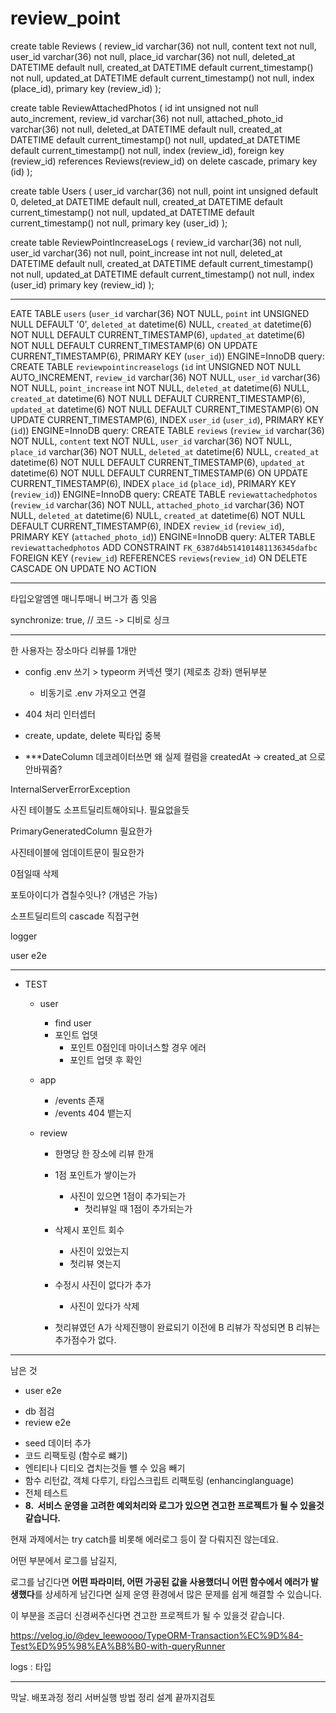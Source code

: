 # review_point

create table Reviews (
review_id varchar(36) not null,
content text not null,
user_id varchar(36) not null,
place_id varchar(36) not null,
deleted_at DATETIME default null,
created_at DATETIME default current_timestamp() not null,
updated_at DATETIME default current_timestamp() not null,
index (place_id),
primary key (review_id)
);

create table ReviewAttachedPhotos (
id int unsigned not null auto_increment,
review_id varchar(36) not null,
attached_photo_id varchar(36) not null,
deleted_at DATETIME default null,
created_at DATETIME default current_timestamp() not null,
updated_at DATETIME default current_timestamp() not null,
index (review_id),
foreign key (review_id) references Reviews(review_id) on delete cascade,
primary key (id)
);

create table Users (
user_id varchar(36) not null,
point int unsigned default 0,
deleted_at DATETIME default null,
created_at DATETIME default current_timestamp() not null,
updated_at DATETIME default current_timestamp() not null,
primary key (user_id)
);

create table ReviewPointIncreaseLogs (
review_id varchar(36) not null,
user_id varchar(36) not null,
point_increase int not null,
deleted_at DATETIME default null,
created_at DATETIME default current_timestamp() not null,
updated_at DATETIME default current_timestamp() not null,
index (user_id)
primary key (review_id)
);

---

EATE TABLE `users` (`user_id` varchar(36) NOT NULL, `point` int UNSIGNED NULL DEFAULT '0', `deleted_at` datetime(6) NULL, `created_at` datetime(6) NOT NULL DEFAULT CURRENT_TIMESTAMP(6), `updated_at` datetime(6) NOT NULL DEFAULT CURRENT_TIMESTAMP(6) ON UPDATE CURRENT_TIMESTAMP(6), PRIMARY KEY (`user_id`)) ENGINE=InnoDB
query: CREATE TABLE `reviewpointincreaselogs` (`id` int UNSIGNED NOT NULL AUTO_INCREMENT, `review_id` varchar(36) NOT NULL, `user_id` varchar(36) NOT NULL, `point_increase` int NOT NULL, `deleted_at` datetime(6) NULL, `created_at` datetime(6) NOT NULL DEFAULT CURRENT_TIMESTAMP(6), `updated_at` datetime(6) NOT NULL DEFAULT CURRENT_TIMESTAMP(6) ON UPDATE CURRENT_TIMESTAMP(6), INDEX `user_id` (`user_id`), PRIMARY KEY (`id`)) ENGINE=InnoDB
query: CREATE TABLE `reviews` (`review_id` varchar(36) NOT NULL, `content` text NOT NULL, `user_id` varchar(36) NOT NULL, `place_id` varchar(36) NOT NULL, `deleted_at` datetime(6) NULL, `created_at` datetime(6) NOT NULL DEFAULT CURRENT_TIMESTAMP(6), `updated_at` datetime(6) NOT NULL DEFAULT CURRENT_TIMESTAMP(6) ON UPDATE CURRENT_TIMESTAMP(6), INDEX `place_id` (`place_id`), PRIMARY KEY (`review_id`)) ENGINE=InnoDB
query: CREATE TABLE `reviewattachedphotos` (`review_id` varchar(36) NOT NULL, `attached_photo_id` varchar(36) NOT NULL, `deleted_at` datetime(6) NULL, `created_at` datetime(6) NOT NULL DEFAULT CURRENT_TIMESTAMP(6), INDEX `review_id` (`review_id`), PRIMARY KEY (`attached_photo_id`)) ENGINE=InnoDB
query: ALTER TABLE `reviewattachedphotos` ADD CONSTRAINT `FK_6387d4b514101481136345dafbc` FOREIGN KEY (`review_id`) REFERENCES `reviews`(`review_id`) ON DELETE CASCADE ON UPDATE NO ACTION

---

타입오알엠엔 매니투매니 버그가 좀 잇음

synchronize: true, // 코드 -> 디비로 싱크

---

한 사용자는 장소마다 리뷰를 1개만

- config .env 쓰기 > typeorm 커넥션 맺기 (제로초 강좌) 맨뒤부분

  - 비동기로 .env 가져오고 연결

- 404 처리 인터셉터

- create, update, delete 픽타입 중복

- \*\*\*DateColumn 데코레이터쓰면 왜 실제 컬럼을 createdAt -> created_at 으로 안바꿔줌?

InternalServerErrorException

사진 테이블도 소프트딜리트해야되나.
필요없을듯

PrimaryGeneratedColumn 필요한가

사진테이블에 엄데이트문이 필요한가

0점일때 삭제

포토아이디가 겹칠수잇나? (개념은 가능)

소프트딜리트의 cascade 직접구현

logger

user e2e

---

- TEST

  - user

    - find user
    - 포인트 업뎃
      - 포인트 0점인데 마이너스할 경우 에러
      - 포인트 업뎃 후 확인

  - app

    - /events 존재
    - /events 404 뱉는지

  - review

    - 한명당 한 장소에 리뷰 한개
    - 1점 포인트가 쌓이는가

      - 사진이 있으면 1점이 추가되는가
        - 첫리뷰일 때 1점이 추가되는가

    - 삭제시 포인트 회수

      - 사진이 있었는지
      - 첫리뷰 엿는지

    - 수정시 사진이 없다가 추가

      - 사진이 있다가 삭제

    - 첫리뷰였던 A가 삭제진행이 완료되기 이전에 B 리뷰가 작성되면 B 리뷰는 추가점수가 없다.

---

남은 것

- user e2e
<!-- - review unit testing -->
- db 점검
- review e2e
<!-- - user dto -->
- seed 데이터 추가
- 코드 리팩토링 (함수로 뺴기)
- 엔티티나 디티오 겹치는것들 뺼 수 있음 빼기
- 함수 리턴값, 객체 다루기, 타입스크립트 리팩토링 (enhancinglanguage)
- 전체 테스트
- **8.  서비스 운영을 고려한 예외처리와 로그가 있으면 견고한 프로젝트가 될 수 있을것 같습니다.**

현재 과제에서는 try catch를 비롯해 에러로그 등이 잘 다뤄지진 않는데요.

어떤 부분에서 로그를 남길지,

로그를 남긴다면 **어떤 파라미터, 어떤 가공된 값을 사용했더니 어떤 함수에서 에러가 발생했다**를 상세하게 남긴다면 실제 운영 환경에서 많은 문제를 쉽게 해결할 수 있습니다.

이 부분을 조금더 신경써주신다면 견고한 프로젝트가 될 수 있을것 같습니다.

https://velog.io/@dev_leewoooo/TypeORM-Transaction%EC%9D%84-Test%ED%95%98%EA%B8%B0-with-queryRunner

logs : 타입

---

막날. 배포과정 정리
서버실행 방법 정리
설계 끝까지검토
